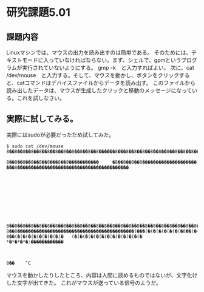 # 研究課題5.01
## 課題内容
Linuxマシンでは、マウスの出力を読み出すのは簡単である。
そのためには、テキストモードに入っていなければならない。まず、シェルで、gpmというプログラムが実行されていないようにする。
gmp -k　と入力すればよい。
次に、cat /dev/mouse　と入力する。そして、マウスを動かし、ボタンをクリックすると、catコマンドはデバイスファイルからデータを読み出す。
このファイルから読み出したデータは、マウスが生成したクリックと移動のメッセージになっている。これを試しなさい。


## 実際に試してみる。
実際にはsudoが必要だったため試してみた。
```
$ sudo cat /dev/mouse
8��8��8��8��8��8��8��8��8��8��8��8������8���8��8��8��8��8��8��8��8��8��8��8��8��8��(�8��(�8��(�(�	

8��8��8��8��8��8���8��8�����������     �8��8��8��8�������������������� ���8�����������������������������������������	

	







	
8��8��8��8��8��8��8��8��8��8��8��8��8��8��8��8��8��8��8��8��8��8��8��8��8��8��8��(�8��8��(�8��8��8��8���8��8��8��8��8��8��8��8��8��8��8��8��8��8���8��8��8����������������������������������������8��8���8��8��8��8��8��8��8��8��8��8��8��8��(�8��(�(�(�(�((�  8��8�������������������������������������������(���(�(�(�(�(�(�(�8��(�(�8��(�8��(�(�(�(�(�(�8��(�(�8��(�(�8��(�(�(�(�(�8��(�(�(�(�(�8��(�(�(�8��(�(�(�8��(�(�(�8��(�(�8��(�(�(�(�(�(�(�(�(�(�(�(�(�(�(�(�(�(�(�(�(�(�(�(�(�(�(�(�(�(�(�(�(�(�(�(�(�(�(�(�(�(����������� 8��(�(�(�(�(�(�(�(�(�   (�(�(�(�(�(�(�(�(�(�(�(�(�
*�*�*�*�:������������



8��    ^C
```

マウスを動かしたりしたところ、内容は人間に読めるものではないが、文字化けした文字が出てきた。
これがマウスが送っている信号のようだ。
